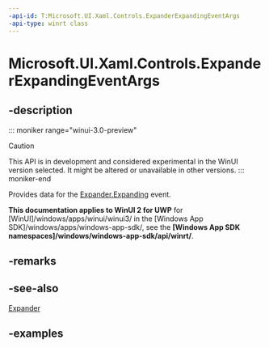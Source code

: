 ```yaml
---
-api-id: T:Microsoft.UI.Xaml.Controls.ExpanderExpandingEventArgs
-api-type: winrt class
---
```


# Microsoft.UI.Xaml.Controls.ExpanderExpandingEventArgs

<!--
public sealed class ExpanderExpandingEventArgs
-->


## -description

::: moniker range="winui-3.0-preview"
> [!CAUTION]
> This API is in development and considered experimental in the WinUI version selected. It might be altered or unavailable in other versions.
::: moniker-end

Provides data for the [Expander.Expanding](expander_expanding.md) event.

**This documentation applies to WinUI 2 for UWP** for [WinUI]/windows/apps/winui/winui3/ in the [Windows App SDK]/windows/apps/windows-app-sdk/, see the **[Windows App SDK namespaces]/windows/windows-app-sdk/api/winrt/**.

## -remarks

## -see-also

[Expander](expander.md)

## -examples
